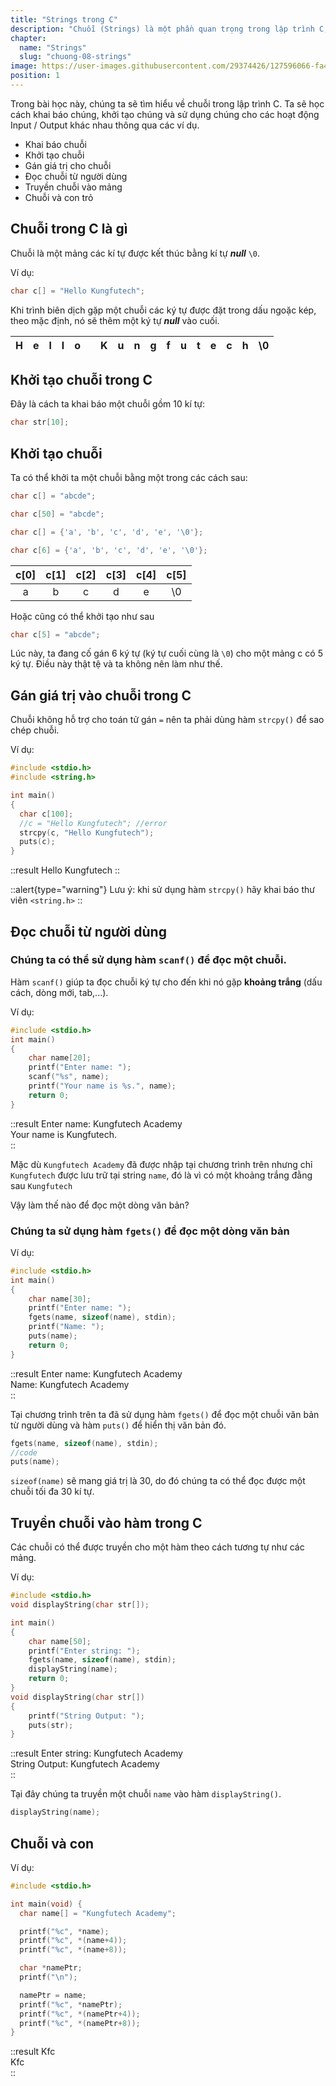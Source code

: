 ```yaml
---
title: "Strings trong C"
description: "Chuỗi (Strings) là một phần quan trọng trong lập trình C, và việc hiểu cách xử lý chuỗi là một kỹ năng cần thiết cho mọi lập trình viên. Bài viết này sẽ giúp bạn khám phá sâu hơn về cách làm việc với chuỗi trong C và tận dụng sức mạnh của chúng cho các bài toán sau này."
chapter:
  name: "Strings"
  slug: "chuong-08-strings"
image: https://user-images.githubusercontent.com/29374426/127596066-fa46df01-982f-4a72-b6d1-f7d8f5c5a9b3.png
position: 1
---
```


Trong bài học này, chúng ta sẽ tìm hiểu về chuỗi trong lập trình C. Ta sẽ học cách khai báo chúng, khởi tạo chúng và sử dụng chúng cho các hoạt động Input / Output khác nhau thông qua các ví dụ.

- Khai báo chuỗi
- Khởi tạo chuỗi
- Gán giá trị cho chuỗi
- Đọc chuỗi từ người dùng
- Truyền chuỗi vào mảng
- Chuỗi và con trỏ

## Chuỗi trong C là gì

Chuỗi là một mảng các kí tự được kết thúc bằng kí tự **_null_** `\0`.

Ví dụ:

```cpp
char c[] = "Hello Kungfutech";
```

Khi trình biên dịch gặp một chuỗi các ký tự được đặt trong dấu ngoặc kép, theo mặc định, nó sẽ thêm một ký tự **_null_** vào cuối.

| H   |  e  | l   | l   | o   |     | K   | u   | n   | g   | f   | u   | t   | e   | c   | h   | \0  |
| --- | :-: | --- | --- | --- | --- | --- | --- | --- | --- | --- | --- | --- | --- | --- | --- | --- |

## Khởi tạo chuỗi trong C

Đây là cách ta khai báo một chuỗi gồm 10 kí tự:

```cpp
char str[10];
```

## Khởi tạo chuỗi

Ta có thể khởi ta một chuỗi bằng một trong các cách sau:

```cpp
char c[] = "abcde";

char c[50] = "abcde";

char c[] = {'a', 'b', 'c', 'd', 'e', '\0'};

char c[6] = {'a', 'b', 'c', 'd', 'e', '\0'};
```

| c[0] | c[1] | c[2] | c[3] | c[4] | c[5] |
| :--: | :--: | :--: | :--: | :--: | :--: |
|  a   |  b   |  c   |  d   |  e   |  \0  |

Hoặc cũng có thể khởi tạo như sau

```cpp
char c[5] = "abcde";
```

Lúc này, ta đang cố gán 6 ký tự (ký tự cuối cùng là `\0`) cho một mảng c có 5 ký tự. Điều này thật tệ và ta không nên làm như thế.

## Gán giá trị vào chuỗi trong C

Chuỗi không hỗ trợ cho toán tử gán `=` nên ta phải dùng hàm `strcpy()` để sao chép chuỗi.

Ví dụ:

```cpp
#include <stdio.h>
#include <string.h>

int main()
{
  char c[100];
  //c = "Hello Kungfutech"; //error
  strcpy(c, "Hello Kungfutech");
  puts(c);
}
```

::result
Hello Kungfutech
::

::alert{type="warning"}
Lưu ý: khi sử dụng hàm `strcpy()` hãy khai báo thư viên `<string.h>`
::

## Đọc chuỗi từ người dùng

### Chúng ta có thể sử dụng hàm `scanf()` để đọc một chuỗi.

Hàm `scanf()` giúp ta đọc chuỗi ký tự cho đến khi nó gặp **khoảng trắng** (dấu cách, dòng mới, tab,...).

Ví dụ:

```cpp
#include <stdio.h>
int main()
{
    char name[20];
    printf("Enter name: ");
    scanf("%s", name);
    printf("Your name is %s.", name);
    return 0;
}
```

::result
Enter name: Kungfutech Academy</br>
Your name is Kungfutech.</br>
::

Mặc dù `Kungfutech Academy` đã được nhập tại chương trình trên nhưng chỉ `Kungfutech` được lưu trữ tại string `name`, đó là vì có một khoảng trắng đằng sau `Kungfutech`

Vậy làm thế nào để đọc một dòng văn bản?

### Chúng ta sử dụng hàm `fgets()` để đọc một dòng văn bản

Ví dụ:

```cpp
#include <stdio.h>
int main()
{
    char name[30];
    printf("Enter name: ");
    fgets(name, sizeof(name), stdin);
    printf("Name: ");
    puts(name);
    return 0;
}
```

::result
Enter name: Kungfutech Academy</br>
Name: Kungfutech Academy</br>
::

Tại chương trình trên ta đã sử dụng hàm `fgets()` để đọc một chuỗi văn bản từ người dùng và hàm `puts()` để hiển thị văn bản đó.

```cpp
fgets(name, sizeof(name), stdin);
//code
puts(name);
```

`sizeof(name)` sẽ mang giá trị là 30, do đó chúng ta có thể đọc được một chuỗi tối đa 30 kí tự.

## Truyền chuỗi vào hàm trong C

Các chuỗi có thể được truyền cho một hàm theo cách tương tự như các mảng.

Ví dụ:

```cpp
#include <stdio.h>
void displayString(char str[]);

int main()
{
    char name[50];
    printf("Enter string: ");
    fgets(name, sizeof(name), stdin);
    displayString(name);
    return 0;
}
void displayString(char str[])
{
    printf("String Output: ");
    puts(str);
}
```

::result
Enter string: Kungfutech Academy</br>
String Output: Kungfutech Academy</br>
::

Tại đây chúng ta truyền một chuỗi `name` vào hàm `displayString()`.

```cpp
displayString(name);
```

## Chuỗi và con

Ví dụ:

```cpp
#include <stdio.h>

int main(void) {
  char name[] = "Kungfutech Academy";

  printf("%c", *name);
  printf("%c", *(name+4));
  printf("%c", *(name+8));

  char *namePtr;
  printf("\n");

  namePtr = name;
  printf("%c", *namePtr);
  printf("%c", *(namePtr+4));
  printf("%c", *(namePtr+8));
}
```

::result
Kfc</br>
Kfc</br>
::
